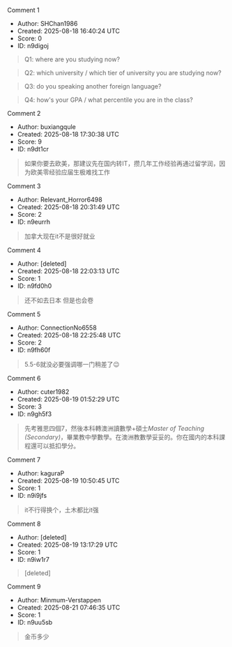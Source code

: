 Comment 1

- Author: SHChan1986
- Created: 2025-08-18 16:40:24 UTC
- Score: 0
- ID: n9digoj

> Q1: where are you studying now?

> Q2: which university / which tier of university you are studying now?

> Q3: do you speaking another foreign language?

> Q4: how's your GPA / what percentile you are in the class?

Comment 2

- Author: buxiangqule
- Created: 2025-08-18 17:30:38 UTC
- Score: 9
- ID: n9dt1cr

> 如果你要去欧美，那建议先在国内转IT，攒几年工作经验再通过留学润，因为欧美零经验应届生极难找工作

Comment 3

- Author: Relevant_Horror6498
- Created: 2025-08-18 20:31:49 UTC
- Score: 2
- ID: n9eurrh

> 加拿大现在it不是很好就业

Comment 4

- Author: [deleted]
- Created: 2025-08-18 22:03:13 UTC
- Score: 1
- ID: n9fd0h0

> 还不如去日本 但是也会卷

Comment 5

- Author: ConnectionNo6558
- Created: 2025-08-18 22:25:48 UTC
- Score: 2
- ID: n9fh60f

> 5.5-6就没必要强调哪一门稍差了😉

Comment 6

- Author: cuter1982
- Created: 2025-08-19 01:52:29 UTC
- Score: 3
- ID: n9gh5f3

> 先考雅思四個7，然後本科轉澳洲讀數學+碩士*Master of Teaching (Secondary)*，畢業教中學數學。在澳洲教數學妥妥的。你在國内的本科課程還可以抵扣學分。

Comment 7

- Author: kaguraP
- Created: 2025-08-19 10:50:45 UTC
- Score: 1
- ID: n9i9jfs

> it不行得换个，土木都比it强

Comment 8

- Author: [deleted]
- Created: 2025-08-19 13:17:29 UTC
- Score: 1
- ID: n9iw1r7

> [deleted]

Comment 9

- Author: Minmum-Verstappen
- Created: 2025-08-21 07:46:35 UTC
- Score: 1
- ID: n9uu5sb

> 金币多少
